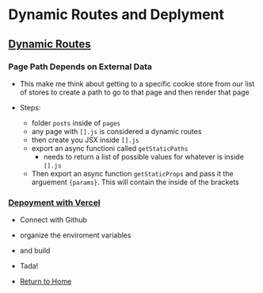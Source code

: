 # Dynamic Routes and Deplyment


## [Dynamic Routes](https://nextjs.org/learn/basics/dynamic-routes/page-path-external-data)

### Page Path Depends on External Data
- This make me think about getting to a specific cookie store from our list of stores to create a path to go to that page and then render that page

- Steps:
  - folder `posts` inside of `pages`
  - any page with `[].js` is considered a dynamic routes
  - then create you JSX inside `[].js`
  - export an async functioni called `getStaticPaths`
    - needs to return a list of possible values for whatever is inside `[].js`
  - Then export an async function `getStaticProps` and pass it the arguement `{params}`. This will contain the inside of the brackets
  
### [Depoyment with Vercel](https://nextjs.org/learn/basics/deploying-nextjs-app/deploy)
- Connect with Github
- organize the enviroment variables
- and build
- Tada!

- [Return to Home](README.md)